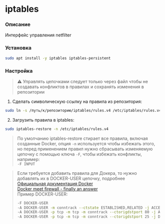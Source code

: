 # iptables

### Описание

Интерфейс управления netfilter

### Установка

```bash
sudo apt install -y iptables iptables-persistent
```

### Настройка

> :warning: Управлять цепочками следует только через файл  чтобы не создавать конфликтов в правилах и сохранять изменения в репозитории

1. Сделать символическую ссылку на правила из репозитория:  
```bash
sudo ln -s /путь/к/репозиторию/iptables/rules.v4 /etc/iptables/rules.v4
```
2. Загрузить правила в iptables:
```bash
sudo iptables-restore -n /etc/iptables/rules.v4
```
> По умолчанию iptables-restore стирает все правила, включая созданные Docker,
> опция ```-n``` используется чтобы избежать этого, но перед применением правил нужно
> cбрасывать изменяемую цепочку с помощью ключа ```-F```, чтобы избежать конфликты, например:  
> ```-F INPUT```

> Если требуется добавить правила для Докера,
> то нужно добавлять их в DOCKER-USER цепочку,
> подробнее  
> [Официальная документация Docker](https://docs.docker.com/network/packet-filtering-firewalls/)  
> [Docker meet firewall - finally an answer](https://unrouted.io/2017/08/15/docker-firewall/)  
> Пример DOCKER-USER:
> ```bash
> -F DOCKER-USER
> -A DOCKER-USER -m conntrack --ctstate ESTABLISHED,RELATED -j ACCEPT
> -A DOCKER-USER -p tcp -m tcp -m conntrack --ctorigdstport 80 -j ACCEPT
> -A DOCKER-USER -p tcp -m tcp -m conntrack --ctorigdstport 25 -j DROP
> ```
